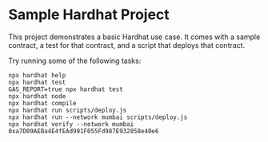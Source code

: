 # Sample Hardhat Project

This project demonstrates a basic Hardhat use case. It comes with a sample contract, a test for that contract, and a script that deploys that contract.

Try running some of the following tasks:

```shell
npx hardhat help
npx hardhat test
GAS_REPORT=true npx hardhat test
npx hardhat node
npx hardhat compile 
npx hardhat run scripts/deploy.js
npx hardhat run --network mumbai scripts/deploy.js
npx hardhat verify --network mumbai 0xa7D09AEBa4E4fEAd991F055Fd987E932858e40e6


```